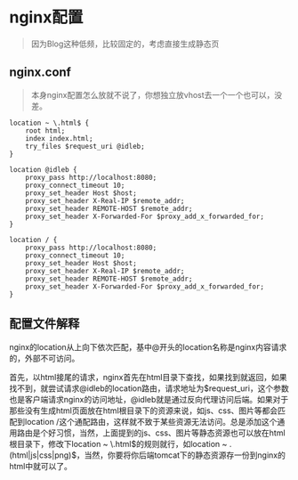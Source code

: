 # nginx配置
> 因为Blog这种低频，比较固定的，考虑直接生成静态页

## nginx.conf
> 本身nginx配置怎么放就不说了，你想独立放vhost去一个一个也可以，没差。

```
location ~ \.html$ {
    root html;
    index index.html;
    try_files $request_uri @idleb;
}

location @idleb {
    proxy_pass http://localhost:8080;
    proxy_connect_timeout 10;
    proxy_set_header Host $host;
    proxy_set_header X-Real-IP $remote_addr;
    proxy_set_header REMOTE-HOST $remote_addr;
    proxy_set_header X-Forwarded-For $proxy_add_x_forwarded_for;
}

location / {
    proxy_pass http://localhost:8080;
    proxy_connect_timeout 10;
    proxy_set_header Host $host;
    proxy_set_header X-Real-IP $remote_addr;
    proxy_set_header REMOTE-HOST $remote_addr;
    proxy_set_header X-Forwarded-For $proxy_add_x_forwarded_for;
}
```
## 配置文件解释
nginx的location从上向下依次匹配，基中@开头的location名称是nginx内容请求的，外部不可访问。

首先，以html接尾的请求，nginx首先在html目录下查找，如果找到就返回，如果找不到，就尝试请求@idleb的location路由，请求地址为$request_uri，这个参数也是客户端请求nginx的访问地址，@idleb就是通过反向代理访问后端。如果对于那些没有生成html页面放在html根目录下的资源来说，如js、css、图片等都会匹配到location /这个通配路由，这样就不致于某些资源无法访问。总是添加这个通用路由是个好习惯，当然，上面提到的js、css、图片等静态资源也可以放在html根目录下，修改下location ~ \.html$的规则就行，如location ~ \.(html|js|css|png)$，当然，你要将你后端tomcat下的静态资源存一份到nginx的html中就可以了。
